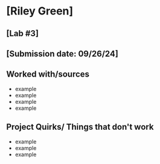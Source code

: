 # [Riley Green]
## [Lab #3]
## [Submission date: 09/26/24]
## Worked with/sources 
* example
* example
* example
* example
## Project Quirks/ Things that don't work
* example
* example
* example
